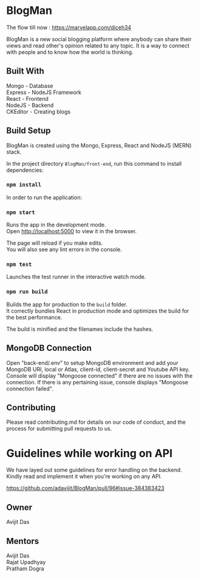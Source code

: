 # BlogMan

<p>
  
  The flow till now : https://marvelapp.com/diceh34
  
</p>


BlogMan is a new social blogging platform where anybody can share their views and read other's opinion related to any topic. It is a way to connect with people and to know how the world is thinking.

## Built With
Mongo - Database<br />
Express - NodeJS Framework<br />
React - Frontend<br />
NodeJS - Backend<br />
CKEditor - Creating blogs<br />

## Build Setup

BlogMan is created using the Mongo, Express, React and NodeJS (MERN) stack.

In the project directory `BlogMan/front-end`, run this command to install dependencies:

### `npm install`

In order to run the application:

### `npm start`

Runs the app in the development mode.<br />
Open [http://localhost:5000](http://localhost:5000) to view it in the browser.

The page will reload if you make edits.<br />
You will also see any lint errors in the console.

### `npm test`

Launches the test runner in the interactive watch mode.<br />

### `npm run build`

Builds the app for production to the `build` folder.<br />
It correctly bundles React in production mode and optimizes the build for the best performance.

The build is minified and the filenames include the hashes.<br />

## MongoDB Connection
Open "back-end/.env" to setup MongoDB environment and add your MongoDB URI, local or Atlas, client-id, client-secret and Youtube API key.<br />
Console will display "Mongoose connected" if there are no issues with the connection.
If there is any pertaining issue, console displays "Mongoose connection failed".<br />

## Contributing
Please read contributing.md for details on our code of conduct, and the process for submitting pull requests to us.<br />

# Guidelines while working on API

 We have layed out some guidelines for error handling on the backend. Kindly read and implement it when you're working on any API.

https://github.com/adavijit/BlogMan/pull/96#issue-384383423


## Owner
Avijit Das<br />

## Mentors
Avijit Das<br />
Rajat Upadhyay<br />
Pratham Dogra<br />

